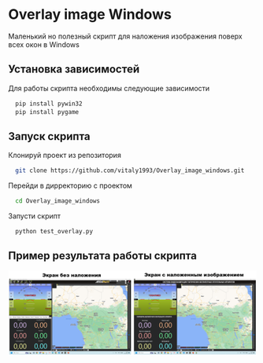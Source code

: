 # Overlay image Windows
Маленький но полезный скрипт для наложения изображения поверх всех окон в Windows


## Установка зависимостей

Для работы скрипта необходимы следующие зависимости

```bash
  pip install pywin32
  pip install pygame 
```

## Запуск скрипта

Клонируй проект из репозитория 

```bash
  git clone https://github.com/vitaly1993/Overlay_image_windows.git
```

Перейди в дирректорию с проектом

```bash
  cd Overlay_image_windows
```

Запусти скрипт

```bash
  python test_overlay.py
```


## Пример результата работы скрипта

![Пример изображения](image/Readme.png)
